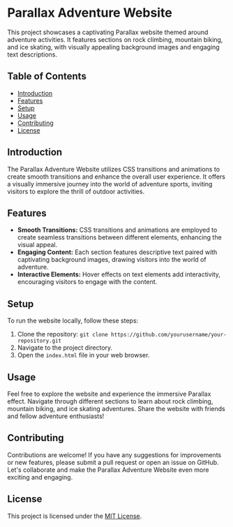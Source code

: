 # Parallax Adventure Website

This project showcases a captivating Parallax website themed around adventure activities. It features sections on rock climbing, mountain biking, and ice skating, with visually appealing background images and engaging text descriptions.

## Table of Contents

- [Introduction](#introduction)
- [Features](#features)
- [Setup](#setup)
- [Usage](#usage)
- [Contributing](#contributing)
- [License](#license)

## Introduction

The Parallax Adventure Website utilizes CSS transitions and animations to create smooth transitions and enhance the overall user experience. It offers a visually immersive journey into the world of adventure sports, inviting visitors to explore the thrill of outdoor activities.

## Features

- **Smooth Transitions:** CSS transitions and animations are employed to create seamless transitions between different elements, enhancing the visual appeal.
- **Engaging Content:** Each section features descriptive text paired with captivating background images, drawing visitors into the world of adventure.
- **Interactive Elements:** Hover effects on text elements add interactivity, encouraging visitors to engage with the content.

## Setup

To run the website locally, follow these steps:

1. Clone the repository: `git clone https://github.com/yourusername/your-repository.git`
2. Navigate to the project directory.
3. Open the `index.html` file in your web browser.

## Usage

Feel free to explore the website and experience the immersive Parallax effect. Navigate through different sections to learn about rock climbing, mountain biking, and ice skating adventures. Share the website with friends and fellow adventure enthusiasts!

## Contributing

Contributions are welcome! If you have any suggestions for improvements or new features, please submit a pull request or open an issue on GitHub. Let's collaborate and make the Parallax Adventure Website even more exciting and engaging.

## License

This project is licensed under the [MIT License](LICENSE).
